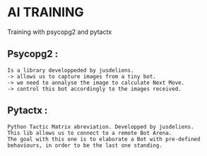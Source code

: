 # AI TRAINING

Training with psycopg2 and pytactx


## Psycopg2 :
    Is a library developpeded by jusdeliens.
    -> allows us to capture images from a tiny bot.
    -> we need to annalyse the image to calculate Next Move.
    -> control this bot accordingly to the images received.


## Pytactx :
    Python Tactic Matrix abreviation. Developped by jusdeliens.
    This lib allows us to connect to a remote Bot Arena.
    The goal with this one is to elaborate a Bot with pre-defined behaviours, in order to be the last one standing.
